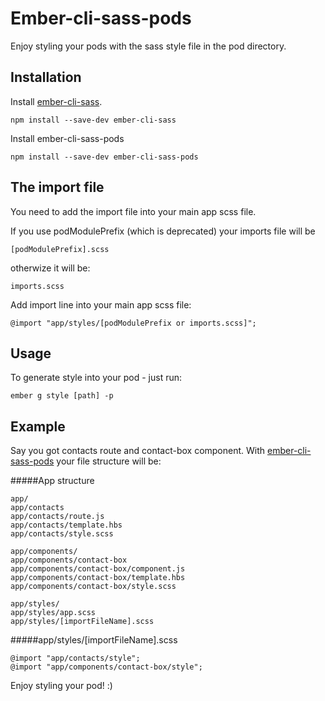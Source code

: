 # Ember-cli-sass-pods

Enjoy styling your pods with the sass style file in the pod directory.

## Installation

Install [ember-cli-sass](https://github.com/aexmachina/ember-cli-sass).

```
npm install --save-dev ember-cli-sass
```

Install ember-cli-sass-pods

```
npm install --save-dev ember-cli-sass-pods
```

## The import file
You need to add the import file into your main app scss file.

If you use podModulePrefix (which is deprecated) your imports file will be
```
[podModulePrefix].scss
```
otherwize it will be:
```
imports.scss
```
Add import line into your main app scss file:

```
@import "app/styles/[podModulePrefix or imports.scss]";
```

## Usage

To generate style into your pod - just run:

```
ember g style [path] -p
```

## Example
Say you got contacts route and contact-box component. With [ember-cli-sass-pods](https://github.com/DudaDev/ember-cli-sass-pods) your file structure will be:

#####App structure
```
app/
app/contacts
app/contacts/route.js
app/contacts/template.hbs
app/contacts/style.scss

app/components/
app/components/contact-box
app/components/contact-box/component.js
app/components/contact-box/template.hbs
app/components/contact-box/style.scss

app/styles/
app/styles/app.scss
app/styles/[importFileName].scss
```
#####app/styles/[importFileName].scss
```
@import "app/contacts/style";
@import "app/components/contact-box/style";
```

Enjoy styling your pod! :)
